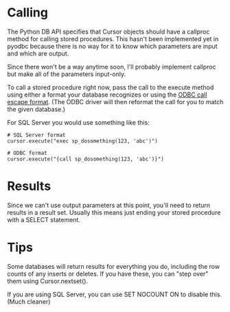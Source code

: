 # Calling #

The Python DB API specifies that Cursor objects should have a callproc method for calling stored procedures.  This hasn't been implemented yet in pyodbc because there is no way for it to know which parameters are input and which are output.

Since there won't be a way anytime soon, I'll probably implement callproc but make all of the parameters input-only.

To call a stored procedure right now, pass the call to the execute method using either a format your database recognizes or using the [ODBC call escape format](http://msdn.microsoft.com/en-us/library/ms131685.aspx).  (The ODBC driver will then reformat the call for you to match the given database.)

For SQL Server you would use something like this:
```
# SQL Server format
cursor.execute("exec sp_dosomething(123, 'abc')")

# ODBC format
cursor.execute("{call sp_dosomething(123, 'abc')}")
```

# Results #

Since we can't use output parameters at this point, you'll need to return results in a result set.  Usually this means just ending your stored procedure with a SELECT statement.

# Tips #

Some databases will return results for everything you do, including the row counts of any inserts or deletes.  If you have these, you can "step over" them using Cursor.nextset().

If you are using SQL Server, you can use SET NOCOUNT ON to disable this.  (Much cleaner)